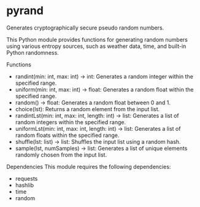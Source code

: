 # pyrand
Generates cryptographically secure pseudo random numbers. 

This Python module provides functions for generating random numbers using various entropy sources, such as weather data, time, and built-in Python randomness.

Functions
- randint(min: int, max: int) -> int: Generates a random integer within the specified range.
- uniform(min: int, max: int) -> float: Generates a random float within the specified range.
- random() -> float: Generates a random float between 0 and 1.
- choice(lst): Returns a random element from the input list.
- randintLst(min: int, max: int, length: int) -> list: Generates a list of random integers within the specified range.
- uniformLst(min: int, max: int, length: int) -> list: Generates a list of random floats within the specified range.
- shuffle(lst: list) -> list: Shuffles the input list using a random hash.
- sample(lst, numSamples) -> list: Generates a list of unique elements randomly chosen from the input list.

Dependencies
This module requires the following dependencies:
- requests
- hashlib
- time
- random
